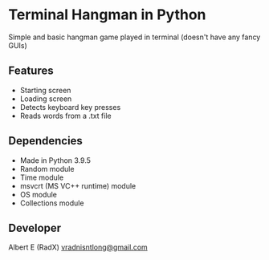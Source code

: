 # Terminal Hangman in Python
Simple and basic hangman game played in terminal (doesn't have any fancy GUIs)

## Features
- Starting screen
- Loading screen
- Detects keyboard key presses
- Reads words from a .txt file

## Dependencies
- Made in Python 3.9.5
- Random module
- Time module
- msvcrt (MS VC++ runtime) module
- OS module
- Collections module

## Developer
Albert E (RadX) vradnisntlong@gmail.com
